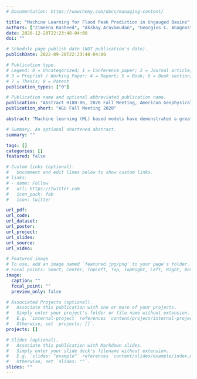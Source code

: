 ```yaml
---
# Documentation: https://wowchemy.com/docs/managing-content/

title: "Machine Learning for Flood Peak Prediction in Ungauged Basins"
authors: ["Zimeena Rasheed", "Akshay Aravamudan", "Georgios C. Anagnostopoulos", "Ali Gorji Sefidmazgi", "Efthymios I. Nikolopoulos"]
date: 2020-12-20T22:23:48-04:00
doi: ""

# Schedule page publish date (NOT publication's date).
publishDate: 2022-09-20T22:23:48-04:00

# Publication type.
# Legend: 0 = Uncategorized; 1 = Conference paper; 2 = Journal article;
# 3 = Preprint / Working Paper; 4 = Report; 5 = Book; 6 = Book section;
# 7 = Thesis; 8 = Patent
publication_types: ["0"]

# Publication name and optional abbreviated publication name.
publication: "Abstract H188-06, 2020 Fall Meeting, American Geophysical Union"
publication_short: "AGU Fall Meeting 2020"

abstract: "Machine learning (ML) based models have demonstrated a great potential for streamflow prediction. ML based procedures are relatively easier to apply and are less computationally demanding, especially for applications at regional scales, than traditional physics-based models. Thus, their application for hydrologic predictions have attracted a lot of interest from stakeholders in academia, industry and federal agencies. For streamflow prediction, these models perform very well at capturing streamflow variability. However, they generally fail to accurately predict extreme values (i.e. peak flow) of flood events, which are important to be considered in flood design and for flood warning purposes. To address this, in this work we examine an event-based predictive framework which is solely focused on peak flow prediction and takes into account the characteristics of the flood triggering precipitation, the catchment and antecedent wetness conditions. We compare different ML-based approaches (among them, decision trees and deep neural networks) and demonstrate their relative strengths and limitations. We also use some of these developed models to examine the relative predictive importance of the different variables and its dependence to the hydroclimatic region. Our analysis is based on the CAMeLs Dataset, which provides varying hydrometeorological and land surface characteristics for over 600 catchments across the contiguous US. We carry out various experiments to demonstrate the transferability of the proposed model with particular focus on its accuracy for predicting peak flows in ungauged catchments (i.e. catchments that have not been included in the training dataset). Results show that an event-based ML model provides a predictive tool that can be used in complement to other models, focused on continuous hydrologic simulations, to improve prediction of flood peak magnitudes."

# Summary. An optional shortened abstract.
summary: ""

tags: []
categories: []
featured: false

# Custom links (optional).
#   Uncomment and edit lines below to show custom links.
# links:
# - name: Follow
#   url: https://twitter.com
#   icon_pack: fab
#   icon: twitter

url_pdf:
url_code:
url_dataset:
url_poster:
url_project:
url_slides:
url_source:
url_video:

# Featured image
# To use, add an image named `featured.jpg/png` to your page's folder. 
# Focal points: Smart, Center, TopLeft, Top, TopRight, Left, Right, BottomLeft, Bottom, BottomRight.
image:
  caption: ""
  focal_point: ""
  preview_only: false

# Associated Projects (optional).
#   Associate this publication with one or more of your projects.
#   Simply enter your project's folder or file name without extension.
#   E.g. `internal-project` references `content/project/internal-project/index.md`.
#   Otherwise, set `projects: []`.
projects: []

# Slides (optional).
#   Associate this publication with Markdown slides.
#   Simply enter your slide deck's filename without extension.
#   E.g. `slides: "example"` references `content/slides/example/index.md`.
#   Otherwise, set `slides: ""`.
slides: ""
---
```

